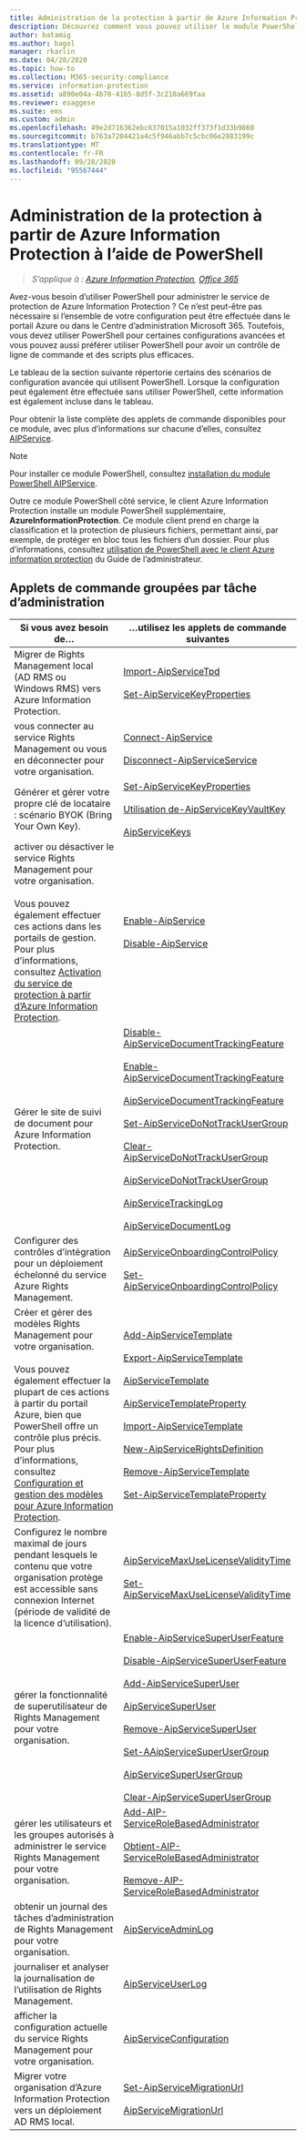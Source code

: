 ```yaml
---
title: Administration de la protection à partir de Azure Information Protection à l’aide de PowerShell
description: Découvrez comment vous pouvez utiliser le module PowerShell pour le service de protection à partir de Azure Information Protection, pour administrer ce service pour votre locataire.
author: batamig
ms.author: bagol
manager: rkarlin
ms.date: 04/28/2020
ms.topic: how-to
ms.collection: M365-security-compliance
ms.service: information-protection
ms.assetid: a890e04a-4b70-41b5-8d5f-3c210a669faa
ms.reviewer: esaggese
ms.suite: ems
ms.custom: admin
ms.openlocfilehash: 49e2d716362ebc637015a1032ff373f1d33b9860
ms.sourcegitcommit: b763a7204421a4c5f946abb7c5cbc06e2883199c
ms.translationtype: MT
ms.contentlocale: fr-FR
ms.lasthandoff: 09/28/2020
ms.locfileid: "95567444"
---
```

# <a name="administering-protection-from-azure-information-protection-by-using-powershell"></a>Administration de la protection à partir de Azure Information Protection à l’aide de PowerShell

>*S’applique à : [Azure Information Protection](https://azure.microsoft.com/pricing/details/information-protection), [Office 365](https://download.microsoft.com/download/E/C/F/ECF42E71-4EC0-48FF-AA00-577AC14D5B5C/Azure_Information_Protection_licensing_datasheet_EN-US.pdf)*

Avez-vous besoin d’utiliser PowerShell pour administrer le service de protection de Azure Information Protection ? Ce n’est peut-être pas nécessaire si l’ensemble de votre configuration peut être effectuée dans le portail Azure ou dans le Centre d’administration Microsoft 365. Toutefois, vous devez utiliser PowerShell pour certaines configurations avancées et vous pouvez aussi préférer utiliser PowerShell pour avoir un contrôle de ligne de commande et des scripts plus efficaces.

Le tableau de la section suivante répertorie certains des scénarios de configuration avancée qui utilisent PowerShell. Lorsque la configuration peut également être effectuée sans utiliser PowerShell, cette information est également incluse dans le tableau.

Pour obtenir la liste complète des applets de commande disponibles pour ce module, avec plus d’informations sur chacune d’elles, consultez [AIPService](/powershell/module/aipservice/#aipservice).

> [!NOTE]
> Pour installer ce module PowerShell, consultez [installation du module PowerShell AIPService](install-powershell.md).

Outre ce module PowerShell côté service, le client Azure Information Protection installe un module PowerShell supplémentaire, **AzureInformationProtection**. Ce module client prend en charge la classification et la protection de plusieurs fichiers, permettant ainsi, par exemple, de protéger en bloc tous les fichiers d’un dossier. Pour plus d’informations, consultez [utilisation de PowerShell avec le client Azure information protection](./rms-client/client-admin-guide-powershell.md) du Guide de l’administrateur.

## <a name="cmdlets-grouped-by-administration-task"></a>Applets de commande groupées par tâche d’administration

|Si vous avez besoin de…|…utilisez les applets de commande suivantes|
|-------------------|------------------------------|
|Migrer de Rights Management local (AD RMS ou Windows RMS) vers Azure Information Protection.|[Import-AipServiceTpd](/powershell/module/aipservice/import-aipservicetpd)<br /><br />[Set-AipServiceKeyProperties](/powershell/module/aipservice/set-aipservicekeyproperties)|
|vous connecter au service Rights Management ou vous en déconnecter pour votre organisation.|[Connect-AipService](/powershell/module/aipservice/connect-aipservice)<br /><br />[Disconnect-AipServiceService](/powershell/module/aipservice/disconnect-aipservice)|
|Générer et gérer votre propre clé de locataire : scénario BYOK (Bring Your Own Key).|[Set-AipServiceKeyProperties](/powershell/module/aipservice/set-aipservicekeyproperties)<br /><br />[Utilisation de-AipServiceKeyVaultKey](/powershell/module/aipservice/use-aipservicekeyvaultkey)<br /><br />[AipServiceKeys](/powershell/module/aipservice/get-aipservicekeys)|
|activer ou désactiver le service Rights Management pour votre organisation.<br /><br />Vous pouvez également effectuer ces actions dans les portails de gestion. Pour plus d’informations, consultez [Activation du service de protection à partir d’Azure Information Protection](activate-service.md).|[Enable-AipService](/powershell/module/aipservice/enable-aipservice)<br /><br />[Disable-AipService](/powershell/module/aipservice/disable-aipservice)|
|Gérer le site de suivi de document pour Azure Information Protection.|[Disable-AipServiceDocumentTrackingFeature](/powershell/module/aipservice/disable-aipservicedocumenttrackingfeature)<br /><br />[Enable-AipServiceDocumentTrackingFeature](/powershell/module/aipservice/enable-aipservicedocumenttrackingfeature)<br /><br />[AipServiceDocumentTrackingFeature](/powershell/module/aipservice/get-aipservicedocumenttrackingfeature)<br /><br />[Set-AipServiceDoNotTrackUserGroup](/powershell/module/aipservice/set-aipservicedonottrackusergroup)<br /><br />[Clear-AipServiceDoNotTrackUserGroup](/powershell/module/aipservice/Clear-AipServiceDoNotTrackUserGroup)<br /><br />[AipServiceDoNotTrackUserGroup](/powershell/module/aipservice/get-AipServiceDoNotTrackUserGroup)<br /><br />[AipServiceTrackingLog](/powershell/module/aipservice/Get-AipServiceTrackingLog)<br /><br />[AipServiceDocumentLog](/powershell/module/aipservice/Get-AipServiceDocumentLog)|
|Configurer des contrôles d’intégration pour un déploiement échelonné du service Azure Rights Management.|[AipServiceOnboardingControlPolicy](/powershell/module/aipservice/get-aipserviceonboardingcontrolpolicy)<br /><br />[Set-AipServiceOnboardingControlPolicy](/powershell/module/aipservice/set-aipserviceonboardingcontrolpolicy)|
|Créer et gérer des modèles Rights Management pour votre organisation.<br /><br />Vous pouvez également effectuer la plupart de ces actions à partir du portail Azure, bien que PowerShell offre un contrôle plus précis. Pour plus d’informations, consultez [Configuration et gestion des modèles pour Azure Information Protection](configure-policy-templates.md).|[Add-AipServiceTemplate](/powershell/module/aipservice/add-aipservicetemplate)<br /><br />[Export-AipServiceTemplate](/powershell/module/aipservice/export-aipservicetemplate)<br /><br />[AipServiceTemplate](/powershell/module/aipservice/get-aipservicetemplate)<br /><br />[AipServiceTemplateProperty](/powershell/module/aipservice/get-aipservicetemplateproperty)<br /><br />[Import-AipServiceTemplate](/powershell/module/aipservice/import-aipservicetemplate)<br /><br />[New-AipServiceRightsDefinition](/powershell/module/aipservice/new-aipservicerightsdefinition)<br /><br />[Remove-AipServiceTemplate](/powershell/module/aipservice/remove-aipservicetemplate)<br /><br />[Set-AipServiceTemplateProperty](/powershell/module/aipservice/set-aipservicetemplateproperty)|
|Configurez le nombre maximal de jours pendant lesquels le contenu que votre organisation protège est accessible sans connexion Internet (période de validité de la licence d’utilisation).|[AipServiceMaxUseLicenseValidityTime](/powershell/module/aipservice/get-aipservicemaxuselicensevaliditytime)<br /><br />[Set-AipServiceMaxUseLicenseValidityTime](/powershell/module/aipservice/set-aipservicemaxuselicensevaliditytime)|
|gérer la fonctionnalité de superutilisateur de Rights Management pour votre organisation.|[Enable-AipServiceSuperUserFeature](/powershell/module/aipservice/enable-aipservicesuperuserfeature)<br /><br />[Disable-AipServiceSuperUserFeature](/powershell/module/aipservice/disable-aipservicesuperuserfeature)<br /><br />[Add-AipServiceSuperUser](/powershell/module/aipservice/add-aipservicesuperuser)<br /><br />[AipServiceSuperUser](/powershell/module/aipservice/get-aipservicesuperuser)<br /><br />[Remove-AipServiceSuperUser](/powershell/module/aipservice/remove-aipservicesuperuser)<br /><br />[Set-AAipServiceSuperUserGroup](/powershell/module/aipservice/set-aipservicesuperusergroup)<br /><br />[AipServiceSuperUserGroup](/powershell/module/aipservice/get-aipservicesuperusergroup)<br /><br />[Clear-AipServiceSuperUserGroup](/powershell/module/aipservice/clear-aipservicesuperusergroup)|
|gérer les utilisateurs et les groupes autorisés à administrer le service Rights Management pour votre organisation.|[Add-AIP-ServiceRoleBasedAdministrator](/powershell/module/aipservice/add-aipservicerolebasedadministrator)<br /><br />[Obtient-AIP-ServiceRoleBasedAdministrator](/powershell/module/aipservice/get-aipservicerolebasedadministrator)<br /><br />[Remove-AIP-ServiceRoleBasedAdministrator](/powershell/module/aipservice/remove-aipservicerolebasedadministrator)|
|obtenir un journal des tâches d’administration de Rights Management pour votre organisation.|[AipServiceAdminLog](/powershell/module/aipservice/get-aipserviceadminlog)|
|journaliser et analyser la journalisation de l’utilisation de Rights Management.|[AipServiceUserLog](/powershell/module/aipservice/get-aipserviceuserlog)|
|afficher la configuration actuelle du service Rights Management pour votre organisation.|[AipServiceConfiguration](/powershell/module/aipservice/get-aipserviceconfiguration)|
|Migrer votre organisation d’Azure Information Protection vers un déploiement AD RMS local.|[Set-AipServiceMigrationUrl](/powershell/module/aipservice/set-aipservicemigrationurl)<br /><br />[AipServiceMigrationUrl](/powershell/module/aipservice/get-aipservicemigrationurl)|

